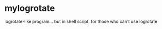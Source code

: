 mylogrotate
===========

logrotate-like program... but in shell script, for those who can't use logrotate
